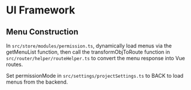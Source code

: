 # UI Framework

## Menu Construction

In `src/store/modules/permission.ts`, dynamically load menus via the getMenuList function, then call
the transformObjToRoute function in `src/router/helper/routeHelper.ts` to convert the menu response into Vue routes.

Set permissionMode in `src/settings/projectSettings.ts` to BACK to load menus from the backend.
<!-- SOURCE_MD5:cc4611e355d4ab0c67481202649c1a55-->
